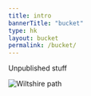 ```yaml
---
title: intro
bannerTitle: "bucket" 
type: hk
layout: bucket
permalink: /bucket/
---
```


Unpublished stuff

![Wiltshire path](/images/faves/WiltshirePath.jpg "Wiltshire path")

